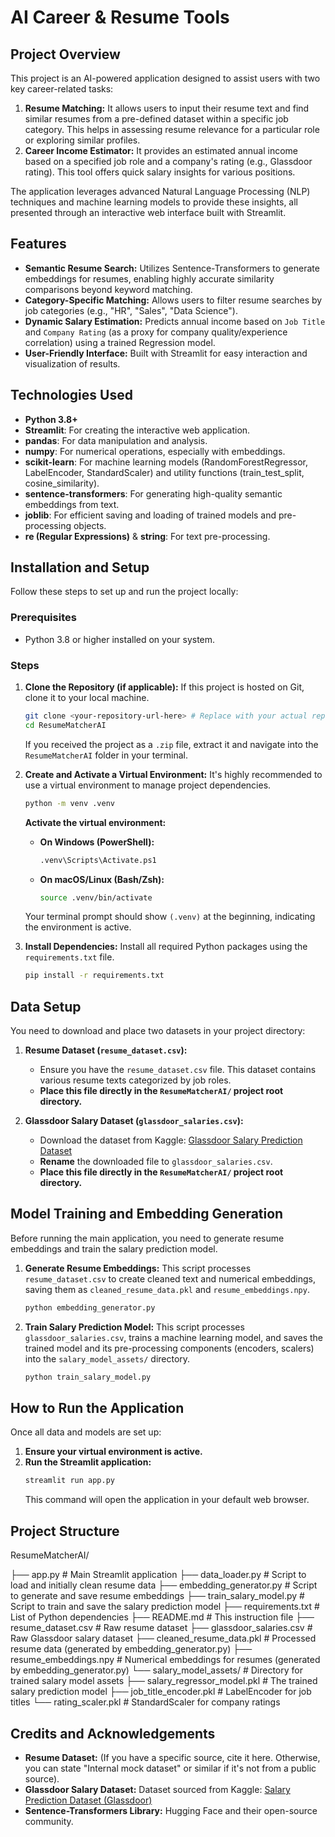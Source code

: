 # AI Career & Resume Tools

## Project Overview

This project is an AI-powered application designed to assist users with two key career-related tasks:
1.  **Resume Matching:** It allows users to input their resume text and find similar resumes from a pre-defined dataset within a specific job category. This helps in assessing resume relevance for a particular role or exploring similar profiles.
2.  **Career Income Estimator:** It provides an estimated annual income based on a specified job role and a company's rating (e.g., Glassdoor rating). This tool offers quick salary insights for various positions.

The application leverages advanced Natural Language Processing (NLP) techniques and machine learning models to provide these insights, all presented through an interactive web interface built with Streamlit.

## Features

* **Semantic Resume Search:** Utilizes Sentence-Transformers to generate embeddings for resumes, enabling highly accurate similarity comparisons beyond keyword matching.
* **Category-Specific Matching:** Allows users to filter resume searches by job categories (e.g., "HR", "Sales", "Data Science").
* **Dynamic Salary Estimation:** Predicts annual income based on `Job Title` and `Company Rating` (as a proxy for company quality/experience correlation) using a trained Regression model.
* **User-Friendly Interface:** Built with Streamlit for easy interaction and visualization of results.

## Technologies Used

* **Python 3.8+**
* **Streamlit**: For creating the interactive web application.
* **pandas**: For data manipulation and analysis.
* **numpy**: For numerical operations, especially with embeddings.
* **scikit-learn**: For machine learning models (RandomForestRegressor, LabelEncoder, StandardScaler) and utility functions (train_test_split, cosine_similarity).
* **sentence-transformers**: For generating high-quality semantic embeddings from text.
* **joblib**: For efficient saving and loading of trained models and pre-processing objects.
* **re (Regular Expressions)** & **string**: For text pre-processing.

## Installation and Setup

Follow these steps to set up and run the project locally:

### Prerequisites

* Python 3.8 or higher installed on your system.

### Steps

1.  **Clone the Repository (if applicable):**
    If this project is hosted on Git, clone it to your local machine.
    ```bash
    git clone <your-repository-url-here> # Replace with your actual repository URL
    cd ResumeMatcherAI
    ```
    If you received the project as a `.zip` file, extract it and navigate into the `ResumeMatcherAI` folder in your terminal.

2.  **Create and Activate a Virtual Environment:**
    It's highly recommended to use a virtual environment to manage project dependencies.
    ```bash
    python -m venv .venv
    ```
    **Activate the virtual environment:**
    * **On Windows (PowerShell):**
        ```bash
        .venv\Scripts\Activate.ps1
        ```
    * **On macOS/Linux (Bash/Zsh):**
        ```bash
        source .venv/bin/activate
        ```
    Your terminal prompt should show `(.venv)` at the beginning, indicating the environment is active.

3.  **Install Dependencies:**
    Install all required Python packages using the `requirements.txt` file.
    ```bash
    pip install -r requirements.txt
    ```

## Data Setup

You need to download and place two datasets in your project directory:

1.  **Resume Dataset (`resume_dataset.csv`):**
    * Ensure you have the `resume_dataset.csv` file. This dataset contains various resume texts categorized by job roles.
    * **Place this file directly in the `ResumeMatcherAI/` project root directory.**

2.  **Glassdoor Salary Dataset (`glassdoor_salaries.csv`):**
    * Download the dataset from Kaggle: [Glassdoor Salary Prediction Dataset](https://www.kaggle.com/datasets/sureshmecad/salary-prediction-dataset-glassdoor)
    * **Rename** the downloaded file to `glassdoor_salaries.csv`.
    * **Place this file directly in the `ResumeMatcherAI/` project root directory.**

## Model Training and Embedding Generation

Before running the main application, you need to generate resume embeddings and train the salary prediction model.

1.  **Generate Resume Embeddings:**
    This script processes `resume_dataset.csv` to create cleaned text and numerical embeddings, saving them as `cleaned_resume_data.pkl` and `resume_embeddings.npy`.
    ```bash
    python embedding_generator.py
    ```

2.  **Train Salary Prediction Model:**
    This script processes `glassdoor_salaries.csv`, trains a machine learning model, and saves the trained model and its pre-processing components (encoders, scalers) into the `salary_model_assets/` directory.
    ```bash
    python train_salary_model.py
    ```

## How to Run the Application

Once all data and models are set up:

1.  **Ensure your virtual environment is active.**
2.  **Run the Streamlit application:**
    ```bash
    streamlit run app.py
    ```
    This command will open the application in your default web browser.

## Project Structure

ResumeMatcherAI/

├── app.py                      # Main Streamlit application
├── data_loader.py              # Script to load and initially clean resume data
├── embedding_generator.py      # Script to generate and save resume embeddings
├── train_salary_model.py       # Script to train and save the salary prediction model
├── requirements.txt            # List of Python dependencies
├── README.md                   # This instruction file
├── resume_dataset.csv          # Raw resume dataset
├── glassdoor_salaries.csv      # Raw Glassdoor salary dataset
├── cleaned_resume_data.pkl     # Processed resume data (generated by embedding_generator.py)
├── resume_embeddings.npy       # Numerical embeddings for resumes (generated by embedding_generator.py)
└── salary_model_assets/        # Directory for trained salary model assets
├── salary_regressor_model.pkl  # The trained salary prediction model
├── job_title_encoder.pkl       # LabelEncoder for job titles
└── rating_scaler.pkl           # StandardScaler for company ratings


## Credits and Acknowledgements

* **Resume Dataset:** (If you have a specific source, cite it here. Otherwise, you can state "Internal mock dataset" or similar if it's not from a public source).
* **Glassdoor Salary Dataset:** Dataset sourced from Kaggle: [Salary Prediction Dataset (Glassdoor)](https://www.kaggle.com/datasets/sureshmecad/salary-prediction-dataset-glassdoor)
* **Sentence-Transformers Library:** Hugging Face and their open-source community.

